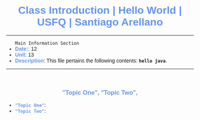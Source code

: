 <h1 style=" color: cornflowerblue; text-align: center; font-family: 'Consolas', sans-serif;">
Class Introduction | Hello World | USFQ | Santiago Arellano
</h1>


***
<ul style="font-family: 'Consolas', sans-serif;">
<code >Main Information Section</code>
<li><b style="color: cornflowerblue; font-weight: bold">Date:</b>: 12 </li>
<li><b style="color: cornflowerblue; font-weight: bold">Unit</b>: 13 </li>
<li><b style="color: cornflowerblue; font-weight: bold">Description</b>: This file pertains the following contents: <code><b>hello java</b></code>.</li>
</ul>

***
<br>
<h3 style=" color: cornflowerblue; text-align: center; font-family: 'Consolas', sans-serif;">
"Topic One", "Topic Two", 
</h3>
<ul style="font-family: Consolas, sans-serif">
<li><code style="color: cornflowerblue; font-weight: bold">"Topic One"</code>:</li>
<!--! A comment to Separate them all -->
<li><code style="color: cornflowerblue; font-weight: bold">"Topic Two"</code>:</li>
</ul>